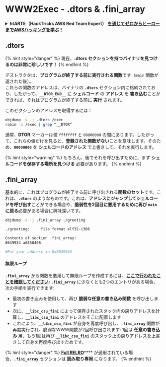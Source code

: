 # WWW2Exec - .dtors & .fini\_array

<details>

<summary><strong>htARTE（HackTricks AWS Red Team Expert）</strong> <a href="https://training.hacktricks.xyz/courses/arte"><strong>を通じてゼロからヒーローまでAWSハッキングを学ぶ</strong></a><strong>！</strong></summary>

HackTricks をサポートする他の方法：

* **HackTricks で企業を宣伝したい**または **HackTricks をPDFでダウンロードしたい**場合は、[**SUBSCRIPTION PLANS**](https://github.com/sponsors/carlospolop)をチェックしてください！
* [**公式PEASS＆HackTricksのグッズ**](https://peass.creator-spring.com)を入手する
* [**The PEASS Family**](https://opensea.io/collection/the-peass-family)を発見し、独占的な[**NFTs**](https://opensea.io/collection/the-peass-family)のコレクションを見つける
* **💬 [**Discordグループ**](https://discord.gg/hRep4RUj7f)または[**telegramグループ**](https://t.me/peass)に参加するか、**Twitter** 🐦 [**@hacktricks\_live**](https://twitter.com/hacktricks\_live)**をフォロー**してください。
* **ハッキングテクニックを共有するためにPRを送信して** [**HackTricks**](https://github.com/carlospolop/hacktricks) と [**HackTricks Cloud**](https://github.com/carlospolop/hacktricks-cloud) のGitHubリポジトリに貢献する。

</details>

## .dtors

{% hint style="danger" %}
現在、**.dtors セクションを持つバイナリを見つけるのは非常に珍しいです！**
{% endhint %}

デストラクタは、**プログラムが終了する前に実行される関数**です（`main` 関数が返された後）。\
これらの関数のアドレスは、バイナリの **`.dtors`** セクション内に格納されており、したがって、**`__DTOR_END__`** に **シェルコード** の **アドレス** を **書き込む**ことができれば、それはプログラムが終了する前に **実行** されます。

このセクションのアドレスを取得するには：
```bash
objdump -s -j .dtors /exec
rabin -s /exec | grep “__DTOR”
```
通常、**DTOR** マーカーは値 `ffffffff` と `00000000` の間にあります。したがって、これらの値だけを見ると、**登録された関数がない**ことを意味します。そのため、**`00000000`** を **シェルコードのアドレス** で上書きして、それを実行します。

{% hint style="warning" %}
もちろん、後でそれを呼び出すために、まず **シェルコードを保存する場所を見つける** 必要があります。
{% endhint %}

## **.fini\_array**

基本的に、これはプログラムが終了する前に呼び出される**関数のセット**です。これは、**`.dtors`** のようなものです。これは、**アドレスにジャンプしてシェルコードを呼び出す**ことができる場合や、**脆弱性を2回目に悪用するために再び `main` に戻る**必要がある場合に興味深いです。
```bash
objdump -s -j .fini_array ./greeting

./greeting:     file format elf32-i386

Contents of section .fini_array:
8049934 a0850408

#Put your address in 0x8049934
```
#### 無限ループ

**`.fini_array`** から関数を悪用して無限ループを作成するには、[**ここで行われたことを確認してください**](https://guyinatuxedo.github.io/17-stack\_pivot/insomnihack18\_onewrite/index.html)**:** **`.fini_array`** に少なくとも2つのエントリがある場合、次の手順を実行できます:

- 最初の書き込みを使用して、再び **脆弱な任意の書き込み関数** を呼び出します
- 次に、**`__libc_csu_fini`** によって保存されたスタック内の戻りアドレスを計算し、**`__libc_csu_fini`** のアドレスをそこに配置します
- これにより、**`__libc_csu_fini`** が自身を再度呼び出し、**`.fini_array`** 関数が再度実行され、脆弱なWWW関数が2回呼び出されます: 1回は **任意の書き込み** 用、もう1回は再び **`__libc_csu_fini`** のスタック上の戻りアドレスを上書きして自身を再度呼び出すためです。

{% hint style="danger" %}
[**Full RELRO**](../common-binary-protections-and-bypasses/relro.md)**** が適用されている場合、**`.fini_array`** セクションは **読み取り専用** になります。
{% endhint %}
